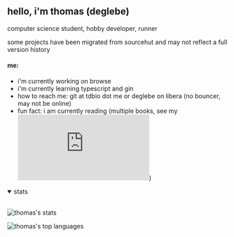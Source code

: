 ## hello, i'm thomas (deglebe)

computer science student, hobby developer, runner

some projects have been migrated from sourcehut and may not reflect a full version history

#### me:
- i'm currently working on browse
- i'm currently learning typescript and gin
- how to reach me: git at tdbio dot me or deglebe on libera (no bouncer, may not be online)
- fun fact: i am currently reading (multiple books, see my ![nowpage](https://deglebe.com/non-work/now/index.html))

<details open>
<summary>stats</summary>
<br>
  
![thomas's stats](https://github-readme-stats.vercel.app/api?username=deglebe&theme=gruvbox&show_icons=true&hide_border=true&count_private=true)

![thomas's top languages](https://github-readme-stats.vercel.app/api/top-langs/?username=deglebe&theme=gruvbox&show_icons=true&hide_border=true&layout=compact)

</details>
